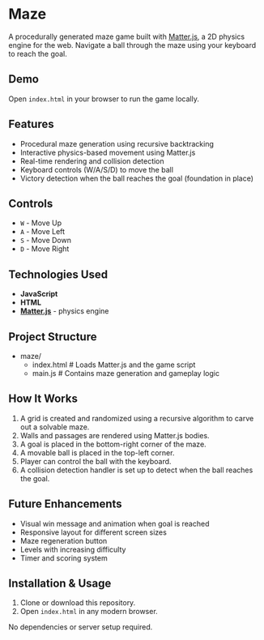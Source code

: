 # Maze

A procedurally generated maze game built with [Matter.js](https://brm.io/matter-js/), a 2D physics engine for the web. Navigate a ball through the maze using your keyboard to reach the goal.

## Demo

Open `index.html` in your browser to run the game locally.

## Features

- Procedural maze generation using recursive backtracking
- Interactive physics-based movement using Matter.js
- Real-time rendering and collision detection
- Keyboard controls (W/A/S/D) to move the ball
- Victory detection when the ball reaches the goal (foundation in place)

## Controls

- `W` - Move Up
- `A` - Move Left
- `S` - Move Down
- `D` - Move Right

## Technologies Used

- **JavaScript**
- **HTML**
- **[Matter.js](https://brm.io/matter-js/)** - physics engine

## Project Structure

- maze/
  - index.html # Loads Matter.js and the game script
  - main.js # Contains maze generation and gameplay logic

## How It Works

1. A grid is created and randomized using a recursive algorithm to carve out a solvable maze.
2. Walls and passages are rendered using Matter.js bodies.
3. A goal is placed in the bottom-right corner of the maze.
4. A movable ball is placed in the top-left corner.
5. Player can control the ball with the keyboard.
6. A collision detection handler is set up to detect when the ball reaches the goal.

## Future Enhancements

- Visual win message and animation when goal is reached
- Responsive layout for different screen sizes
- Maze regeneration button
- Levels with increasing difficulty
- Timer and scoring system

## Installation & Usage

1. Clone or download this repository.
2. Open `index.html` in any modern browser.

No dependencies or server setup required.
